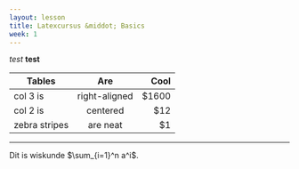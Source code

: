 ```yaml
---
layout: lesson
title: Latexcursus &middot; Basics
week: 1
---
```



*test*
**test**

| Tables        | Are           | Cool  |
| ------------- |:-------------:| -----:|
| col 3 is      | right-aligned | $1600 |
| col 2 is      | centered      |   $12 |
| zebra stripes | are neat      |    $1 |

---
Dit is wiskunde $\sum_{i=1}^n a^i$.